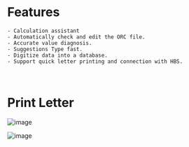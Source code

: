 # Features
    - Calculation assistant
    - Automatically check and edit the ORC file.
    - Accurate value diagnosis.
    - Suggestions Type fast.
    - Digitize data into a database.
    - Support quick letter printing and connection with HBS.
</br>

# Print Letter 
![image](/images/docs/print1.png)

![image](/images/docs/print2.png)
